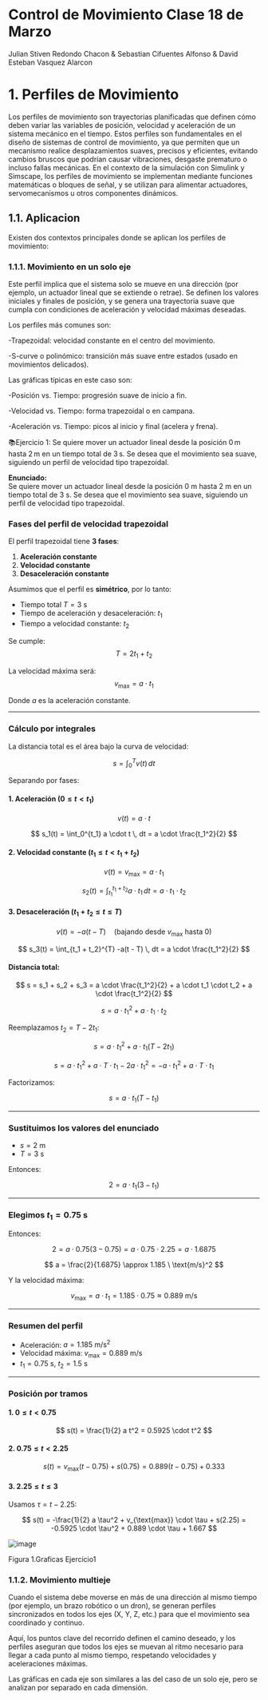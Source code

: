 # Control de Movimiento Clase 18 de Marzo
Julian Stiven Redondo Chacon & Sebastian Cifuentes Alfonso & David Esteban Vasquez Alarcon

# 1. Perfiles de Movimiento

Los perfiles de movimiento son trayectorias planificadas que definen cómo deben variar las variables de posición, velocidad y aceleración de un sistema mecánico en el tiempo. Estos perfiles son fundamentales en el diseño de sistemas de control de movimiento, ya que permiten que un mecanismo realice desplazamientos suaves, precisos y eficientes, evitando cambios bruscos que podrían causar vibraciones, desgaste prematuro o incluso fallas mecánicas. En el contexto de la simulación con Simulink y Simscape, los perfiles de movimiento se implementan mediante funciones matemáticas o bloques de señal, y se utilizan para alimentar actuadores, servomecanismos u otros componentes dinámicos.

## 1.1. Aplicacion 

Existen dos contextos principales donde se aplican los perfiles de movimiento:

### 1.1.1. Movimiento en un solo eje

Este perfil implica que el sistema solo se mueve en una dirección (por ejemplo, un actuador lineal que se extiende o retrae). Se definen los valores iniciales y finales de posición, y se genera una trayectoria suave que cumpla con condiciones de aceleración y velocidad máximas deseadas.

Los perfiles más comunes son:

-Trapezoidal: velocidad constante en el centro del movimiento.

-S-curve o polinómico: transición más suave entre estados (usado en movimientos delicados).

Las gráficas típicas en este caso son:

-Posición vs. Tiempo: progresión suave de inicio a fin.

-Velocidad vs. Tiempo: forma trapezoidal o en campana.

-Aceleración vs. Tiempo: picos al inicio y final (acelera y frena).

📚Ejercicio 1: Se quiere mover un actuador lineal desde la posición 0 m hasta 2 m en un tiempo total de 3 s. Se desea que el movimiento sea suave, siguiendo un perfil de velocidad tipo trapezoidal.

**Enunciado:**  
Se quiere mover un actuador lineal desde la posición $0 \ \text{m}$ hasta $2 \ \text{m}$ en un tiempo total de $3 \ \text{s}$. Se desea que el movimiento sea suave, siguiendo un perfil de velocidad tipo trapezoidal.

### Fases del perfil de velocidad trapezoidal

El perfil trapezoidal tiene **3 fases**:
1. **Aceleración constante**
2. **Velocidad constante**
3. **Desaceleración constante**

Asumimos que el perfil es **simétrico**, por lo tanto:

- Tiempo total $T = 3 \ \text{s}$
- Tiempo de aceleración y desaceleración: $t_1$
- Tiempo a velocidad constante: $t_2$
  
Se cumple:  
$$
T = 2t_1 + t_2
$$

La velocidad máxima será:  
$$
v_{\text{max}} = a \cdot t_1
$$

Donde $a$ es la aceleración constante.

---

### Cálculo por integrales

La distancia total es el área bajo la curva de velocidad:

$$
s = \int_0^T v(t) \, dt
$$

Separando por fases:

#### 1. Aceleración ($0 \leq t < t_1$)

$$
v(t) = a \cdot t
$$

$$
s_1(t) = \int_0^{t_1} a \cdot t \, dt = a \cdot \frac{t_1^2}{2}
$$

#### 2. Velocidad constante ($t_1 \leq t < t_1 + t_2$)

$$
v(t) = v_{\text{max}} = a \cdot t_1
$$

$$
s_2(t) = \int_{t_1}^{t_1 + t_2} a \cdot t_1 \, dt = a \cdot t_1 \cdot t_2
$$

#### 3. Desaceleración ($t_1 + t_2 \leq t \leq T$)

$$
v(t) = -a(t - T) \quad \text{(bajando desde } v_{\text{max}} \text{ hasta 0)}
$$

$$
s_3(t) = \int_{t_1 + t_2}^{T} -a(t - T) \, dt = a \cdot \frac{t_1^2}{2}
$$

#### Distancia total:

$$
s = s_1 + s_2 + s_3 = a \cdot \frac{t_1^2}{2} + a \cdot t_1 \cdot t_2 + a \cdot \frac{t_1^2}{2}
$$

$$
s = a \cdot t_1^2 + a \cdot t_1 \cdot t_2
$$

Reemplazamos $t_2 = T - 2t_1$:

$$
s = a \cdot t_1^2 + a \cdot t_1 (T - 2t_1)
$$

$$
s = a \cdot t_1^2 + a \cdot T \cdot t_1 - 2a \cdot t_1^2 = -a \cdot t_1^2 + a \cdot T \cdot t_1
$$

Factorizamos:

$$
s = a \cdot t_1 (T - t_1)
$$

---

### Sustituimos los valores del enunciado

- $s = 2 \ \text{m}$
- $T = 3 \ \text{s}$

Entonces:

$$
2 = a \cdot t_1 (3 - t_1)
$$

---

### Elegimos $t_1 = 0.75 \ \text{s}$

Entonces:

$$
2 = a \cdot 0.75 (3 - 0.75) = a \cdot 0.75 \cdot 2.25 = a \cdot 1.6875
$$

$$
a = \frac{2}{1.6875} \approx 1.185 \ \text{m/s}^2
$$

Y la velocidad máxima:

$$
v_{\text{max}} = a \cdot t_1 = 1.185 \cdot 0.75 \approx 0.889 \ \text{m/s}
$$

---

### Resumen del perfil

- Aceleración: $a = 1.185 \ \text{m/s}^2$
- Velocidad máxima: $v_{\text{max}} = 0.889 \ \text{m/s}$
- $t_1 = 0.75 \ \text{s}$, $t_2 = 1.5 \ \text{s}$

---

### Posición por tramos

#### 1. $0 \leq t < 0.75$

$$
s(t) = \frac{1}{2} a t^2 = 0.5925 \cdot t^2
$$

#### 2. $0.75 \leq t < 2.25$

$$
s(t) = v_{\text{max}} (t - 0.75) + s(0.75) = 0.889 (t - 0.75) + 0.333
$$

#### 3. $2.25 \leq t \leq 3$

Usamos $\tau = t - 2.25$:

$$
s(t) = -\frac{1}{2} a \tau^2 + v_{\text{max}} \cdot \tau + s(2.25) = -0.5925 \cdot \tau^2 + 0.889 \cdot \tau + 1.667
$$


![image](https://github.com/user-attachments/assets/c5f0342e-8946-44be-8381-3f1607e26a25)

Figura 1.Graficas Ejercicio1

### 1.1.2. Movimiento multieje

Cuando el sistema debe moverse en más de una dirección al mismo tiempo (por ejemplo, un brazo robótico o un dron), se generan perfiles sincronizados en todos los ejes (X, Y, Z, etc.) para que el movimiento sea coordinado y continuo.

Aquí, los puntos clave del recorrido definen el camino deseado, y los perfiles aseguran que todos los ejes se muevan al ritmo necesario para llegar a cada punto al mismo tiempo, respetando velocidades y aceleraciones máximas.

Las gráficas en cada eje son similares a las del caso de un solo eje, pero se analizan por separado en cada dimensión.
